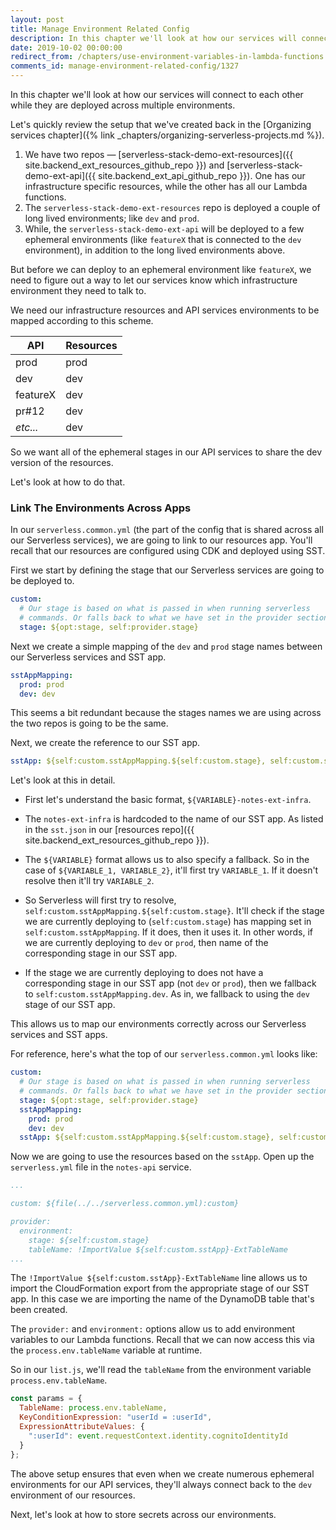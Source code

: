 ```yaml
---
layout: post
title: Manage Environment Related Config
description: In this chapter we'll look at how our services will connect to each other while they are deployed across multiple environments.
date: 2019-10-02 00:00:00
redirect_from: /chapters/use-environment-variables-in-lambda-functions.html
comments_id: manage-environment-related-config/1327
---
```


In this chapter we'll look at how our services will connect to each other while they are deployed across multiple environments.

Let's quickly review the setup that we've created back in the [Organizing services chapter]({% link _chapters/organizing-serverless-projects.md %}).

1. We have two repos — [serverless-stack-demo-ext-resources]({{ site.backend_ext_resources_github_repo }}) and [serverless-stack-demo-ext-api]({{ site.backend_ext_api_github_repo }}). One has our infrastructure specific resources, while the other has all our Lambda functions.
2. The `serverless-stack-demo-ext-resources` repo is deployed a couple of long lived environments; like `dev` and `prod`.
3. While, the `serverless-stack-demo-ext-api` will be deployed to a few ephemeral environments (like `featureX` that is connected to the `dev` environment), in addition to the long lived environments above.

But before we can deploy to an ephemeral environment like `featureX`, we need to figure out a way to let our services know which infrastructure environment they need to talk to.

We need our infrastructure resources and API services environments to be mapped according to this scheme.

| API      | Resources |
|----------|-----------|
| prod     | prod      |
| dev      | dev       |
| featureX | dev       |
| pr#12    | dev       |
| _etc..._ | dev       |

So we want all of the ephemeral stages in our API services to share the dev version of the resources.

Let's look at how to do that.

### Link The Environments Across Apps

In our `serverless.common.yml` (the part of the config that is shared across all our Serverless services), we are going to link to our resources app. You'll recall that our resources are configured using CDK and deployed using SST.

First we start by defining the stage that our Serverless services are going to be deployed to.

``` yml
custom:
  # Our stage is based on what is passed in when running serverless
  # commands. Or falls back to what we have set in the provider section.
  stage: ${opt:stage, self:provider.stage}
```

Next we create a simple mapping of the `dev` and `prod` stage names between our Serverless services and SST app.

``` yml
sstAppMapping:
  prod: prod
  dev: dev
```

This seems a bit redundant because the stages names we are using across the two repos is going to be the same.

Next, we create the reference to our SST app. 

``` yml
sstApp: ${self:custom.sstAppMapping.${self:custom.stage}, self:custom.sstAppMapping.dev}-notes-ext-infra
```

Let's look at this in detail.

- First let's understand the basic format, `${VARIABLE}-notes-ext-infra`.

- The `notes-ext-infra` is hardcoded to the name of our SST app. As listed in the `sst.json` in our [resources repo]({{ site.backend_ext_resources_github_repo }}).

- The `${VARIABLE}` format allows us to also specify a fallback. So in the case of `${VARIABLE_1, VARIABLE_2}`, it'll first try `VARIABLE_1`. If it doesn't resolve then it'll try `VARIABLE_2`.

- So Serverless will first try to resolve, `self:custom.sstAppMapping.${self:custom.stage}`. It'll check if the stage we are currently deploying to (`self:custom.stage`) has mapping set in `self:custom.sstAppMapping`. If it does, then it uses it. In other words, if we are currently deploying to `dev` or `prod`, then name of the corresponding stage in our SST app.

- If the stage we are currently deploying to does not have a corresponding stage in our SST app (not `dev` or `prod`), then we fallback to `self:custom.sstAppMapping.dev`. As in, we fallback to using the `dev` stage of our SST app.

This allows us to map our environments correctly across our Serverless services and SST apps.

For reference, here's what the top of our `serverless.common.yml` looks like: 

``` yml
custom:
  # Our stage is based on what is passed in when running serverless
  # commands. Or falls back to what we have set in the provider section.
  stage: ${opt:stage, self:provider.stage}
  sstAppMapping:
    prod: prod
    dev: dev
  sstApp: ${self:custom.sstAppMapping.${self:custom.stage}, self:custom.sstAppMapping.dev}-notes-ext-infra
```

Now we are going to use the resources based on the `sstApp`. Open up the `serverless.yml` file in the `notes-api` service.

``` yml
...

custom: ${file(../../serverless.common.yml):custom}

provider:
  environment:
    stage: ${self:custom.stage}
    tableName: !ImportValue ${self:custom.sstApp}-ExtTableName
...
```

The `!ImportValue ${self:custom.sstApp}-ExtTableName` line allows us to import the CloudFormation export from the appropriate stage of our SST app. In this case we are importing the name of the DynamoDB table that's been created.

The `provider:` and `environment:` options allow us to add environment variables to our Lambda functions. Recall that we can now access this via the `process.env.tableName` variable at runtime.

So in our `list.js`, we'll read the `tableName` from the environment variable `process.env.tableName`.

``` js
const params = {
  TableName: process.env.tableName,
  KeyConditionExpression: "userId = :userId",
  ExpressionAttributeValues: {
    ":userId": event.requestContext.identity.cognitoIdentityId
  }
};
```

The above setup ensures that even when we create numerous ephemeral environments for our API services, they'll always connect back to the `dev` environment of our resources.

Next, let's look at how to store secrets across our environments.
